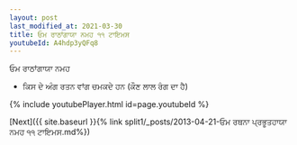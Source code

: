 ```yaml
---
layout: post
last_modified_at: 2021-03-30
title: ਓਮ ਰਾਠਾਂਗਾਯਾ ਨਮਹ ੧੧ ਟਾਇਮਸ
youtubeId: A4hdp3yQFq8
---
```

 
 
 ਓਮ ਰਾਠਾਂਗਾਯਾ ਨਮਹ  
 
 -  ਕਿਸ ਦੇ ਅੰਗ ਰਤਨ ਵਾਂਗ ਚਮਕਦੇ ਹਨ (ਕੌਣ ਲਾਲ ਰੰਗ ਦਾ ਹੈ) 
 
  
 
  
 
 
 
 
 
 


{% include youtubePlayer.html id=page.youtubeId %}
 
[Next]({{ site.baseurl }}{% link  split1/_posts/2013-04-21-ਓਮ ਰਥਨਾ ਪ੍ਰਭੂਤਹਾਯਾ ਨਮਹ ੧੧ ਟਾਇਮਸ.md%})
 
